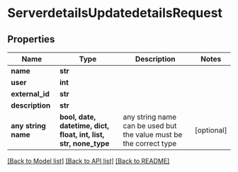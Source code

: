 # ServerdetailsUpdatedetailsRequest


## Properties
Name | Type | Description | Notes
------------ | ------------- | ------------- | -------------
**name** | **str** |  | 
**user** | **int** |  | 
**external_id** | **str** |  | 
**description** | **str** |  | 
**any string name** | **bool, date, datetime, dict, float, int, list, str, none_type** | any string name can be used but the value must be the correct type | [optional]

[[Back to Model list]](../README.md#documentation-for-models) [[Back to API list]](../README.md#documentation-for-api-endpoints) [[Back to README]](../README.md)


